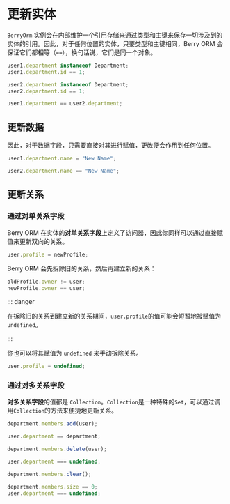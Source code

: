 # 更新实体

`BerryOrm` 实例会在内部维护一个引用存储来通过类型和主键来保存一切涉及到的实体的引用。因此，对于任何位置的实体，只要类型和主键相同，Berry ORM 会保证它们都相等（`==`），换句话说，它们是同一个对象。

```ts {7}
user1.department instanceof Department;
user1.department.id == 1;

user2.department instanceof Department;
user2.department.id == 1;

user1.department == user2.department;
```

## 更新数据

因此，对于数据字段，只需要直接对其进行赋值，更改便会作用到任何位置。

```ts
user1.department.name = "New Name";
```

```ts
user2.department.name == "New Name";
```

## 更新关系

### 通过对单关系字段

Berry ORM 在实体的**对单关系字段**上定义了访问器，因此你同样可以通过直接赋值来更新双向的关系。

```ts
user.profile = newProfile;
```

Berry ORM 会先拆除旧的关系，然后再建立新的关系：

```ts
oldProfile.owner != user;
newProfile.owner == user;
```

::: danger

在拆除旧的关系到建立新的关系期间，`user.profile`的值可能会短暂地被赋值为`undefined`。

:::

你也可以将其赋值为 `undefined` 来手动拆除关系。

```ts
user.profile = undefined;
```

### 通过对多关系字段

**对多关系字段**的值都是 `Collection`。`Collection`是一种特殊的`Set`，可以通过调用`Collection`的方法来便捷地更新关系。

```ts {1}
department.members.add(user);
```

```ts
user.department == department;
```

```ts {1}
department.members.delete(user);
```

```ts
user.department === undefined;
```

```ts {1}
department.members.clear();
```

```ts
department.members.size == 0;
user.department === undefined;
```
